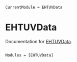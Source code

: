 ```@meta
CurrentModule = EHTUVData
```

# EHTUVData

Documentation for [EHTUVData](https://github.com/kazuakiyama/EHTUVData.jl).

```@index
```

```@autodocs
Modules = [EHTUVData]
```
